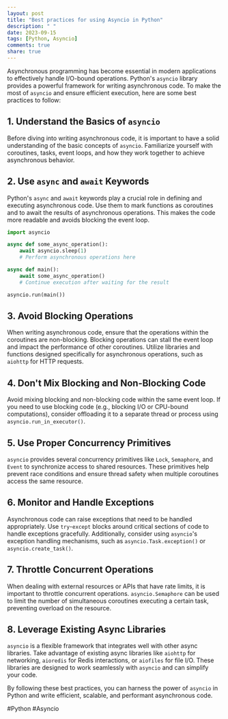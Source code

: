 ```yaml
---
layout: post
title: "Best practices for using Asyncio in Python"
description: " "
date: 2023-09-15
tags: [Python, Asyncio]
comments: true
share: true
---
```


Asynchronous programming has become essential in modern applications to effectively handle I/O-bound operations. Python's `asyncio` library provides a powerful framework for writing asynchronous code. To make the most of `asyncio` and ensure efficient execution, here are some best practices to follow:

## 1. Understand the Basics of `asyncio`

Before diving into writing asynchronous code, it is important to have a solid understanding of the basic concepts of `asyncio`. Familiarize yourself with coroutines, tasks, event loops, and how they work together to achieve asynchronous behavior.

## 2. Use `async` and `await` Keywords

Python's `async` and `await` keywords play a crucial role in defining and executing asynchronous code. Use them to mark functions as coroutines and to await the results of asynchronous operations. This makes the code more readable and avoids blocking the event loop.

```python
import asyncio

async def some_async_operation():
    await asyncio.sleep(1)
    # Perform asynchronous operations here

async def main():
    await some_async_operation()
    # Continue execution after waiting for the result

asyncio.run(main())
```

## 3. Avoid Blocking Operations

When writing asynchronous code, ensure that the operations within the coroutines are non-blocking. Blocking operations can stall the event loop and impact the performance of other coroutines. Utilize libraries and functions designed specifically for asynchronous operations, such as `aiohttp` for HTTP requests.

## 4. Don't Mix Blocking and Non-Blocking Code

Avoid mixing blocking and non-blocking code within the same event loop. If you need to use blocking code (e.g., blocking I/O or CPU-bound computations), consider offloading it to a separate thread or process using `asyncio.run_in_executor()`.

## 5. Use Proper Concurrency Primitives

`asyncio` provides several concurrency primitives like `Lock`, `Semaphore`, and `Event` to synchronize access to shared resources. These primitives help prevent race conditions and ensure thread safety when multiple coroutines access the same resource.

## 6. Monitor and Handle Exceptions

Asynchronous code can raise exceptions that need to be handled appropriately. Use `try`-`except` blocks around critical sections of code to handle exceptions gracefully. Additionally, consider using `asyncio`'s exception handling mechanisms, such as `asyncio.Task.exception()` or `asyncio.create_task()`.

## 7. Throttle Concurrent Operations

When dealing with external resources or APIs that have rate limits, it is important to throttle concurrent operations. `asyncio.Semaphore` can be used to limit the number of simultaneous coroutines executing a certain task, preventing overload on the resource.

## 8. Leverage Existing Async Libraries

`asyncio` is a flexible framework that integrates well with other async libraries. Take advantage of existing async libraries like `aiohttp` for networking, `aioredis` for Redis interactions, or `aiofiles` for file I/O. These libraries are designed to work seamlessly with `asyncio` and can simplify your code.

By following these best practices, you can harness the power of `asyncio` in Python and write efficient, scalable, and performant asynchronous code.

#Python #Asyncio